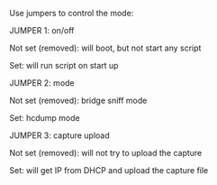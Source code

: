 Use jumpers to control the mode:


JUMPER 1: on/off

Not set (removed): will boot, but not start any script

Set: will run script on start up


JUMPER 2: mode

Not set (removed): bridge sniff mode

Set: hcdump mode


JUMPER 3: capture upload

Not set (removed): will not try to upload the capture

Set: will get IP from DHCP and upload the capture file
